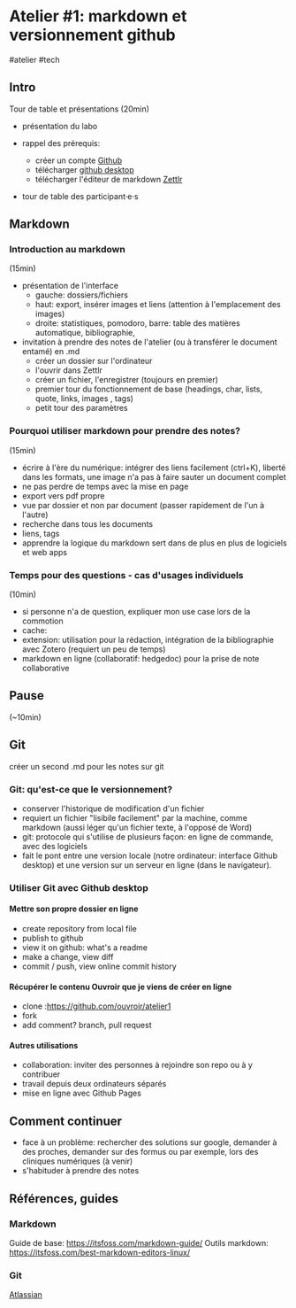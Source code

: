 # Atelier #1: markdown et versionnement github

#atelier
#tech


## Intro

Tour de table et présentations (20min)

- présentation du labo
- rappel des prérequis: 
  - créer un compte [Github](https://github.com/)
  - télécharger [github desktop](https://desktop.github.com/) 
  - télécharger l'éditeur de markdown [Zettlr](https://www.zettlr.com/download)

- tour de table des participant·e·s


## Markdown
### Introduction au markdown 
(15min)

- présentation de l'interface
    - gauche: dossiers/fichiers
    - haut: export, insérer images et liens (attention à l'emplacement des images)
    - droite: statistiques, pomodoro, barre: table des matières automatique, bibliographie, 
- invitation à prendre des notes de l'atelier (ou à transférer le document entamé) en .md
  - créer un dossier sur l'ordinateur
  - l'ouvrir dans Zettlr
  - créer un fichier, l'enregistrer (toujours en premier)
  - premier tour du fonctionnement de base (headings, char, lists, quote, links, images <!--attention emplacement-->, tags)
  - petit tour des paramètres

### 

### Pourquoi utiliser markdown pour prendre des notes? 
(15min)

- écrire à l'ère du numérique: intégrer des liens facilement (ctrl+K), liberté dans les formats, une image n'a pas à faire sauter un document complet
- ne pas perdre de temps avec la mise en page
- export vers pdf propre
- vue par dossier et non par document (passer rapidement de l'un à l'autre)
- recherche dans tous les documents
- liens, tags
- apprendre la logique du markdown sert dans de plus en plus de logiciels et web apps

### Temps pour des questions - cas d'usages individuels 
(10min)

- si personne n'a de question, expliquer mon use case lors de la commotion
- cache: 
- extension: utilisation pour la rédaction, intégration de la bibliographie avec Zotero (requiert un peu de temps)
- markdown en ligne (collaboratif: hedgedoc) pour la prise de note collaborative

## Pause 
(~10min)

## Git

créer un second .md pour les notes sur git

### Git: qu'est-ce que le versionnement? 

- conserver l'historique de modification d'un fichier
- requiert un fichier "lisibile facilement" par la machine, comme markdown (aussi léger qu'un fichier texte, à l'opposé de Word)
- git: protocole qui s'utilise de plusieurs façon: en ligne de commande, avec des logiciels
- fait le pont entre une version locale (notre ordinateur: interface Github desktop) et une version sur un serveur en ligne (dans le navigateur). 

### Utiliser Git avec Github desktop

#### Mettre son propre dossier en ligne
- create repository from local file 
- publish to github
- view it on github: what's a readme
- make a change, view diff
- commit / push, view online commit history
#### Récupérer le contenu Ouvroir que je viens de créer en ligne 
- clone :https://github.com/ouvroir/atelier1
- fork
- add comment? branch, pull request

#### Autres utilisations
- collaboration: inviter des personnes à rejoindre son repo ou à y contribuer
- travail depuis deux ordinateurs séparés 
- mise en ligne avec Github Pages

## Comment continuer
- face à un problème: rechercher des solutions sur google, demander à des proches, demander sur des formus ou par exemple, lors des cliniques numériques (à venir)
- s'habituder à prendre des notes 

## Références, guides

### Markdown
Guide de base: https://itsfoss.com/markdown-guide/
Outils markdown: https://itsfoss.com/best-markdown-editors-linux/

### Git
[Atlassian](https://www.atlassian.com/fr/git)
